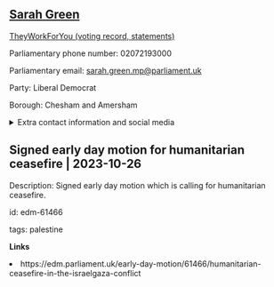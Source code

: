 ## <a href="https://members.parliament.uk/member/4918/contact">Sarah Green</a>

<a href="https://www.theyworkforyou.com/mp/26034/sarah_green/chesham_and_amersham">TheyWorkForYou (voting record, statements)</a> 

Parliamentary phone number: 02072193000 

Parliamentary email: sarah.green.mp@parliament.uk 

Party: Liberal Democrat 

Borough: Chesham and Amersham 

<details><summary>Extra contact information and social media</summary> 
<li>Website:</li>
<li>Twitter:</li>
<li>Constituency office phone number:</li>
<li>Constituency office email:</li>
<li>Facebook:</li>
<li>Instagram:</li>
<li>Youtube:</li>
<li>Linkedin:</li>
<li>Government department phone number:</li>
<li>Government department email:</li>
<li>Threads:</li>
<li>Party office phone number:</li>
<li>Party office email:</li>
<li>Tiktok:</li>
</details>

## Signed early day motion for humanitarian ceasefire | 2023-10-26

Description: Signed early day motion which is calling for humanitarian ceasefire. 
 
id: edm-61466 

tags: palestine 

**Links** 
 <li>https://edm.parliament.uk/early-day-motion/61466/humanitarian-ceasefire-in-the-israelgaza-conflict</li>
